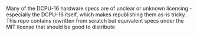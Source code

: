 Many of the DCPU-16 hardware specs are of unclear or unknown licensing - especially the DCPU-16 itself, which makes republishing them as-is tricky. This repo contains rewritten from scratch but equivalent specs under the MIT license that should be good to distribute